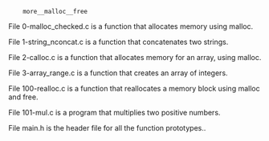         more__malloc__free
   
File 0-malloc_checked.c is a function that allocates memory using malloc.

File 1-string_nconcat.c is a function that concatenates two strings.

File 2-calloc.c is a function that allocates memory for an array, using malloc.

File 3-array_range.c is a function that creates an array of integers.

File 100-realloc.c is a function that reallocates a memory block using malloc and free.

File 101-mul.c is a program that multiplies two positive numbers.

File main.h is the header file for all the function prototypes..
